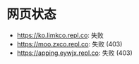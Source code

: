 # 网页状态
- https://ko.limkco.repl.co: 失败
- https://moo.zxco.repl.co: 失败 (403)
- https://apping.eywjx.repl.co: 失败 (403)
